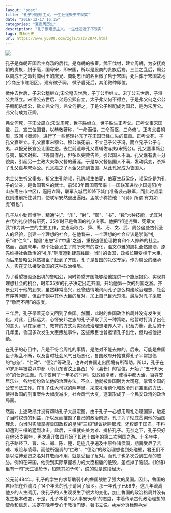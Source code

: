 ```yaml
---
layout: "post"
title: "孔子很理想主义，一生仕途毁于不现实"
date: "2018-12-17 16:15"
categories: "夏商周历史"
description: "孔子很理想主义，一生仕途毁于不现实"
tags: 春秋历史
url: https://www.y5000.com/zgls/xsz/2874.html
---
```






![](https://img.y5000.com/uploads/allimg/160711/4-160G11S236331.jpg)

孔子是商朝开国君主商汤的后代，是商朝的宗室。武王伐纣，建立周朝，为安抚商朝的贵族，封于亳，国号宋，即宋国，所以是殷商的贵族后裔。三监之乱后，周公以周成王之命封商纣王的庶兄、商朝忠正的名臣微子启于宋国，死后葬于宋国故地(今商丘市睢阳区)，建有微子祠。
微子启死后，其弟微仲即位。

微仲去世后，子宋公稽继立;宋公稽去世后，子丁公申继立。宋丁公去世后，子湣公共继立。宋湣公去世后，弟炀公熙自立，太子弗父何不得立。于是弗父何之弟公子鲋祀杀炀公，欲立弗父何，弗父何拒之，于是公子鲋祀成为国君，是为宋厉公。弗父何成为正卿。

弗父何死，子宋父周立;宋父周死，世子胜继立，世子胜生正考父。正考父事宋国戴、武、宣三位国君，以恭敬著称，“一命而偻，二命而伛，三命俯“。正考父尝朝周，取回《商颂》，进行了一些整理补充了在宋国已经亡失的篇章。正考父死，子孔父嘉继立。孔父嘉事宋穆公。穆公临死前，不立己子公子冯，而立兄子公子与夷，以报兄长宣公让国之恩。去世前遗命孔父嘉辅佐与夷(宋殇公)。孔父嘉事殇公与夷，屡次对郑、卫等国作战，但多以失败告终，引起国人不满。孔父嘉有妻十分貌美，引起另一主政大夫华父督的垂涎。于是华父督借国人不满，发动兵变，杀掉了孔父嘉与宋殇公。孔父嘉之子木金父逃到鲁国，从此孔家成为鲁国人。

木金父生祈父睾夷，祈父生孔防叔，孔防叔生伯夏，伯夏生叔梁纥，叔梁纥是为孔子的父亲，是鲁国著名的武士。前563年晋国荀莹率十一国联军进攻小国逼阳(今山东枣庄市中区)，逼阳诈降，联军入城后即降下城门准备袭击联军，而此时叔梁纥则进前托住城门，使联军安然退出逼阳。孟献子称赞他：“《诗》所谓‘有力如虎’者也”。

孔子从小勤奋博学，精通“礼”、“乐”、“射”、“御”、“书”、“数”六种技能，尤其对古代的礼仪很有研究，35岁时已是鲁国的礼仪专家。他把“祖述尧舜，宪章文武”作为其一生的主要工作，立志吸取尧、舜、禹、汤、文、武、周公这些古代圣人的经验，创建一个理想的社会。在他看来，一个理想的社会应该是崇尚“礼乐”和“仁义”，提倡“忠恕”和“中庸”之道，重视道德伦理教育和个人修养的社会。然而，西周末年，整个社会发生了前所未有的变化，温文尔雅的周礼全然崩溃，原先维持社会政治的“礼乐”制度遭到肆意践踏。当时的鲁国，政权长期受控于大臣，而后来鲁昭公竟然被臣子赶到了齐国。孔子是鲁国的礼仪专家，作为周公的继承人，实在无法接受鲁国的这种政治格局。

为了看望被驱逐出境的鲁昭公，同时希望齐国能够给他提供一个施展抱负、实现其理想社会的机会，时年35岁的孔子决定出走齐国，开始他第一次的列国之游。齐景公对于他的到来，虽然非常高兴，还曾热情地询问孔子怎么构建政治理想、社会有序等问题，但由于朝中其他大臣的反对，加上自己目光短浅，最后对孔子采取了“敬而不用”的态度。

三年后，孔子带着无奈又回到了鲁国。然而，此时的鲁国政治格局并没有发生变化。对此，目标远大、心怀安邦之志的孔子采取了另一种策略，他暂时打消了出仕的念头，以在家著书、教育的方式为实现政治理想培养人才，积蓄力量。此后的十几年里，鲁国多次发生大臣叛乱事件，这些叛臣也曾邀请孔子出仕，但均被他拒绝。

在孔子的心目中，凡是不符合周礼的事情，是绝对不能去做的。后来，可能是鲁国臣子叛乱不断，以及当时社会风气日趋恶化，鲁国政府开始觉得孔子平常提倡的“忠恕”、“仁政”、“德治”等政见，也许对鲁国走出困境有所帮助。所以，孔子在51岁那年被委以中都（今山东省汶上县西）宰（县长）的官位，开始了“五十知天命”的仕途生涯。孔子仅用了一年多的时间，就政绩卓著，使得中都大治，百姓安居乐业。各地纷纷效法他的治理办法。不久，他就被鲁国聘为大司寇，掌管全国的公安司法工作。在孔子任大司寇的两年里，采取礼治德化和政令刑罚兼重的方法，使得鲁国的刑事案件大幅度减少，社会风气大变，逐渐形成了一个民安政清的政治局面。

然而，上述政绩并没有帮助孔子大展宏图，由于孔子一心想用周礼治理国家，触犯了当时权贵的利益，所以反而摧毁了自己的政治前途。孔子为了彻底贯彻他的治国理念，向当时实际掌握鲁国政权的皇族“三桓”建议拆除都城，还权威于国君，不料却遭到三桓的猛烈攻击。此后，三桓就处处为难、排挤孔子。无奈之下，孔子只好在他55岁那年，再次离开鲁国开始了长达十四年的第二次列国之游。十多年中，孔子路经卫、曹、宋、郑、陈、楚，足迹几乎遍及中原各诸侯国，期间受尽了苦难、艰险与凌辱。而他所强调的“仁政”、“德治”的政治理想也到处碰壁，君王们不是以沽博爱贤之名对其敬而不用，就是受臣子反对。而孔子也多次受到生命的威胁。例如在宋国，他受到实际掌握权力的大臣桓魋的诋毁，差点掉了脑袋。《论语》里有一句“天生德於予，桓魋其如予何”，说的就是这段经历。

公元前484年，孔子的学生冉求帮助弱小的鲁国战胜了强大的吴国。因此，鲁国的君臣把在外流浪了14个年头的孔子请回了家乡。那一年孔子已68岁。这几年流离他乡的人生阅历，使孔子的人生观发生了很大的变化，加上鲁国的政治格局并没有发生根本改变，于是，孔子本着“尽人事安天命”的态度，本着传承古代政治理想的使命和信念，决定在晚年专心于教授门徒、著书立说。#p#分页标题#e#
